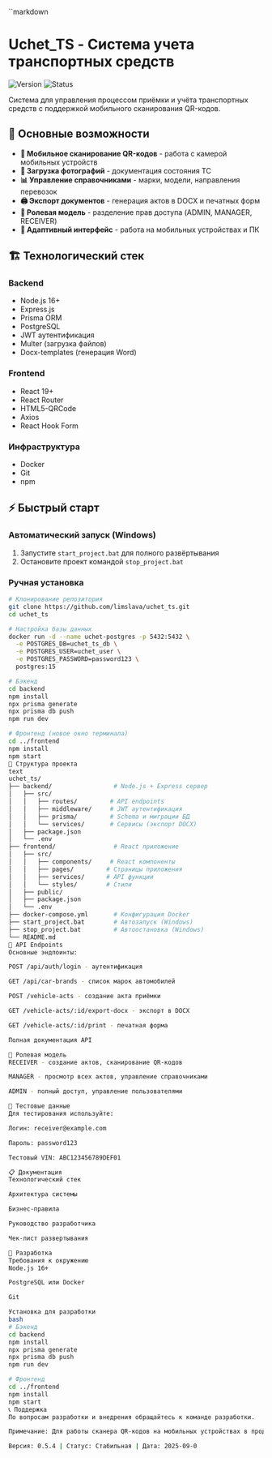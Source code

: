 ``markdown
# Uchet_TS - Система учета транспортных средств

![Version](https://img.shields.io/badge/версия-0.5.4-blue)
![Status](https://img.shields.io/badge/статус-стабильная-green)

Система для управления процессом приёмки и учёта транспортных средств с поддержкой мобильного сканирования QR-кодов.

## 🚀 Основные возможности

- **📱 Мобильное сканирование QR-кодов** - работа с камерой мобильных устройств
- **📸 Загрузка фотографий** - документация состояния ТС
- **📊 Управление справочниками** - марки, модели, направления перевозок
- **🖨️ Экспорт документов** - генерация актов в DOCX и печатных форм
- **🔐 Ролевая модель** - разделение прав доступа (ADMIN, MANAGER, RECEIVER)
- **📱 Адаптивный интерфейс** - работа на мобильных устройствах и ПК

## 🏗️ Технологический стек

### Backend
- Node.js 16+
- Express.js
- Prisma ORM
- PostgreSQL
- JWT аутентификация
- Multer (загрузка файлов)
- Docx-templates (генерация Word)

### Frontend
- React 19+
- React Router
- HTML5-QRCode
- Axios
- React Hook Form

### Инфраструктура
- Docker
- Git
- npm

## ⚡ Быстрый старт

### Автоматический запуск (Windows)
1. Запустите `start_project.bat` для полного развёртывания
2. Остановите проект командой `stop_project.bat`

### Ручная установка
```bash
# Клонирование репозитория
git clone https://github.com/limslava/uchet_ts.git
cd uchet_ts

# Настройка базы данных
docker run -d --name uchet-postgres -p 5432:5432 \
  -e POSTGRES_DB=uchet_ts_db \
  -e POSTGRES_USER=uchet_user \
  -e POSTGRES_PASSWORD=password123 \
  postgres:15

# Бэкенд
cd backend
npm install
npx prisma generate
npx prisma db push
npm run dev

# Фронтенд (новое окно терминала)
cd ../frontend
npm install
npm start
📁 Структура проекта
text
uchet_ts/
├── backend/                 # Node.js + Express сервер
│   ├── src/
│   │   ├── routes/         # API endpoints
│   │   ├── middleware/     # JWT аутентификация
│   │   ├── prisma/         # Schema и миграции БД
│   │   └── services/       # Сервисы (экспорт DOCX)
│   ├── package.json
│   └── .env
├── frontend/                # React приложение
│   ├── src/
│   │   ├── components/     # React компоненты
│   │   ├── pages/         # Страницы приложения
│   │   ├── services/      # API функции
│   │   └── styles/        # Стили
│   ├── public/
│   ├── package.json
│   └── .env
├── docker-compose.yml       # Конфигурация Docker
├── start_project.bat        # Автозапуск (Windows)
├── stop_project.bat         # Автоостановка (Windows)
└── README.md
🔌 API Endpoints
Основные эндпоинты:

POST /api/auth/login - аутентификация

GET /api/car-brands - список марок автомобилей

POST /vehicle-acts - создание акта приёмки

GET /vehicle-acts/:id/export-docx - экспорт в DOCX

GET /vehicle-acts/:id/print - печатная форма

Полная документация API

👥 Ролевая модель
RECEIVER - создание актов, сканирование QR-кодов

MANAGER - просмотр всех актов, управление справочниками

ADMIN - полный доступ, управление пользователями

🧪 Тестовые данные
Для тестирования используйте:

Логин: receiver@example.com

Пароль: password123

Тестовый VIN: ABC123456789DEF01

📋 Документация
Технологический стек

Архитектура системы

Бизнес-правила

Руководство разработчика

Чек-лист развертывания

🚀 Разработка
Требования к окружению
Node.js 16+

PostgreSQL или Docker

Git

Установка для разработки
bash
# Бэкенд
cd backend
npm install
npx prisma generate
npx prisma db push
npm run dev

# Фронтенд
cd ../frontend
npm install
npm start
📞 Поддержка
По вопросам разработки и внедрения обращайтесь к команде разработки.

Примечание: Для работы сканера QR-кодов на мобильных устройствах в продакшене необходим HTTPS. В development-режиме можно тестировать через локальную сеть.

Версия: 0.5.4 | Статус: Стабильная | Дата: 2025-09-0